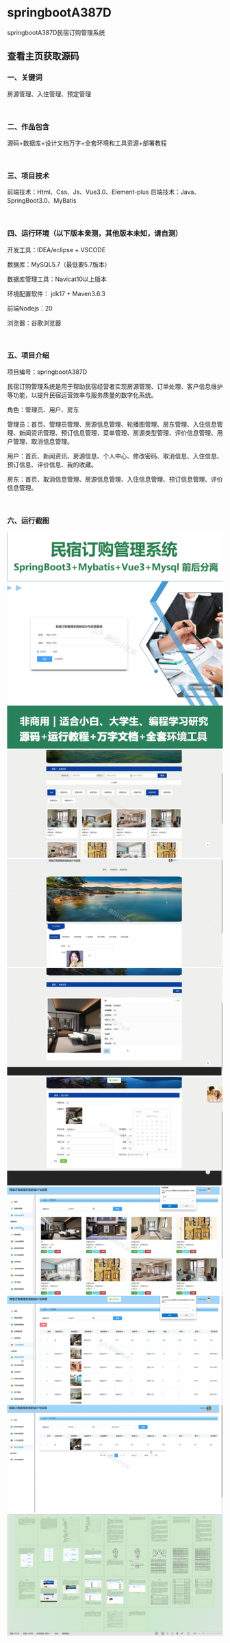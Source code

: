 # springbootA387D
springbootA387D民宿订购管理系统
## 查看主页获取源码


### 一、关键词

房源管理、入住管理、预定管理

<br/>

### 二、作品包含

源码+数据库+设计文档万字+全套环境和工具资源+部署教程


<br/>

### 三、项目技术

前端技术：Html、Css、Js、Vue3.0、Element-plus
后端技术：Java、SpringBoot3.0、MyBatis

  

<br/>

### 四、运行环境（以下版本亲测，其他版本未知，请自测）

开发工具：IDEA/eclipse  + VSCODE

数据库：MySQL5.7（最低要5.7版本）

数据库管理工具：Navicat10以上版本

环境配置软件： jdk17 + Maven3.6.3

前端Nodejs：20

浏览器：谷歌浏览器



<br/>

### 五、项目介绍

项目编号：springbootA387D

民宿订购管理系统是用于帮助民宿经营者实现房源管理、订单处理、客户信息维护等功能，以提升民宿运营效率与服务质量的数字化系统。

角色：管理员、用户、房东

管理员：首页、管理员管理、房源信息管理、轮播图管理、房东管理、入住信息管理、新闻资讯管理、预订信息管理、菜单管理、房源类型管理、评价信息管理、用户管理、取消信息管理。

用户：首页、新闻资讯、房源信息、个人中心、修改密码、取消信息、入住信息、预订信息、评价信息、我的收藏。

房东：首页、取消信息管理、房源信息管理、入住信息管理、预订信息管理、评价信息管理。

<br/>

### 六、运行截图

![cover.png](./cover.png)
![1.png](./1.png)
![2.png](./2.png)
![3.png](./3.png)
![4.png](./4.png)
![5.png](./5.png)
![6.png](./6.png)
![7.png](./7.png)
![8.png](./8.png)

